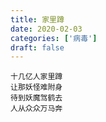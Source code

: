 ```yaml
---
title: 家里蹲
date: 2020-02-03
categories: ['病毒']
draft: false
---
```


```
十几亿人家里蹲
让那妖怪难附身
待到妖魔驾鹤去
人从众众万马奔
```
